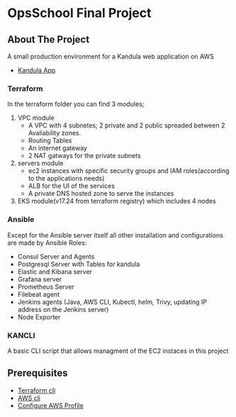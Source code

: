 # OpsSchool Final Project

## About The Project
A small production environment for a Kandula web application on AWS
* <a href="https://github.com/Dudik-o/kandula-project-app">Kandula App</a>
### Terraform
In the terraform folder you can find 3 modules;

 1. VPC module 
      - A VPC with 4 subnetes; 2 private and 2 public spreaded between 2 Avaliability zones.
      - Routing Tables
      - An internet gateway
      - 2 NAT gatways for the private subnets
 2. servers module 
      - ec2 instances with specific security groups and IAM roles(according to the applications needs)
      - ALB for the UI of the services
      - A private DNS hosted zone to serve the instances 
 3. EKS module(v17.24 from terraform registry) which includes 4 nodes

### Ansible
Except for the Ansible server itself all other installation and configurations are made by Ansible Roles:
 - Consul Server and Agents
 - Postgresql Server with Tables for kandula
 - Elastic and Kibana server
 - Grafana server
 - Prometheus Server
 - Filebeat agent
 - Jenkins agents (Java, AWS CLI, Kubectl, helm, Trivy, updating IP address on the Jenkins server)
 - Node Exporter

### KANCLI
A basic CLI script that allows managment of the EC2 instaces in this project 

      
## Prerequisites
* <a href="https://learn.hashicorp.com/tutorials/terraform/install-cli">Terraform cli</a>
* <a href="https://docs.aws.amazon.com/cli/latest/userguide/getting-started-install.html">AWS cli</a>
* <a href="https://docs.aws.amazon.com/cli/latest/userguide/cli-configure-profiles.html">Configure AWS Profile</a>





